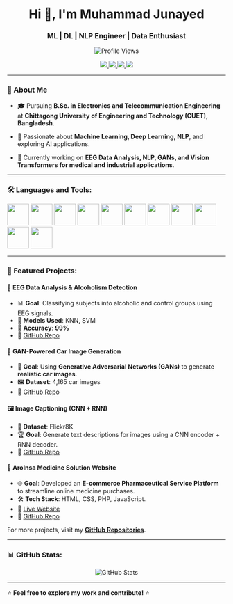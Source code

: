 <h1 align="center">
  <a href="#" style="text-decoration: none;">
    <span style="display: inline-block; animation: fadeIn 10s infinite alternate;">Hi 👋, I'm</span> Muhammad Junayed
  </a>
</h1>

<h3 align="center">ML | DL | NLP Engineer | Data Enthusiast</h3>

<p align="center">
  <img src="https://komarev.com/ghpvc/?username=MD-Junayed000&label=Profile%20Views&color=blue&style=flat" alt="Profile Views" />
</p>

<p align="center">
  <a href="mailto:u2008023@student.cuet.ac.bd">
    <img src="https://img.shields.io/badge/Email-%23D14836.svg?style=for-the-badge&logo=gmail&logoColor=white" />
  </a>

  <a href="https://www.linkedin.com/in/mohammad-junayed-ete20/">
    <img src="https://img.shields.io/badge/LinkedIn-%230077B5.svg?style=for-the-badge&logo=linkedin&logoColor=white" />
  </a>

  <a href="https://github.com/user-attachments/files/18718987/Muhammad.Junayed_Resume.pdf">
    <img src="https://img.shields.io/badge/Portfolio-%23FF8C00.svg?style=for-the-badge&logo=googlechrome&logoColor=white" />
  </a>

   <a href="https://www.kaggle.com/muhammedjunayed">
    <img src="https://img.shields.io/badge/Kaggle-%23020a87.svg?style=for-the-badge&logo=kaggle&logoColor=white" />
  </a>
</p>

---

### 🚀 About Me

- 🎓 Pursuing **B.Sc. in Electronics and Telecommunication Engineering** at **Chittagong University of Engineering and Technology (CUET), Bangladesh**.

- 🤖 Passionate about **Machine Learning, Deep Learning, NLP**, and exploring AI applications.

- 🔬 Currently working on **EEG Data Analysis, NLP, GANs, and Vision Transformers for medical and industrial applications**.

---

### 🛠️ Languages and Tools:
<p align="left">
  <img src="https://cdn.jsdelivr.net/gh/devicons/devicon/icons/python/python-original.svg" width="50px"/>
  <img src="https://cdn.jsdelivr.net/gh/devicons/devicon/icons/tensorflow/tensorflow-original.svg" width="50px"/>
  <img src="https://cdn.jsdelivr.net/gh/devicons/devicon/icons/pytorch/pytorch-original.svg" width="50px"/>
  <img src="https://cdn.jsdelivr.net/gh/devicons/devicon/icons/numpy/numpy-original.svg" width="50px"/>
  <img src="https://cdn.jsdelivr.net/gh/devicons/devicon/icons/pandas/pandas-original.svg" width="50px"/>
  <img src="https://cdn.jsdelivr.net/gh/devicons/devicon/icons/opencv/opencv-original.svg" width="50px"/>
  <img src="https://cdn.jsdelivr.net/gh/devicons/devicon/icons/cplusplus/cplusplus-original.svg" width="50px"/>
  <img src="https://cdn.jsdelivr.net/gh/devicons/devicon/icons/php/php-original.svg" width="50px"/>
  <img src="https://cdn.jsdelivr.net/gh/devicons/devicon/icons/html5/html5-original.svg" width="50px"/>
  <img src="https://cdn.jsdelivr.net/gh/devicons/devicon/icons/css3/css3-original.svg" width="50px"/>
  <img src="https://cdn.jsdelivr.net/gh/devicons/devicon/icons/matlab/matlab-original.svg" width="50px"/>
</p>

---

### 📌 Featured Projects:

#### 🧠 EEG Data Analysis & Alcoholism Detection
- 📊 **Goal**: Classifying subjects into alcoholic and control groups using EEG signals.
- 🚀 **Models Used**: KNN, SVM
- 🎯 **Accuracy**: **99%**
- 🔗 [GitHub Repo](https://github.com/MD-Junayed000/EEG-Signal-Data-Analysis-with-Machine-Learning)

#### 🎨 GAN-Powered Car Image Generation
- 🤖 **Goal**: Using **Generative Adversarial Networks (GANs)** to generate **realistic car images**.
- 🖼️ **Dataset**: 4,165 car images
- 🔗 [GitHub Repo](https://github.com/MD-Junayed000/-Car-Image-Generation-with-GANs)

#### 🖼️ Image Captioning (CNN + RNN)
- 📸 **Dataset**: Flickr8K
- 🏆 **Goal**: Generate text descriptions for images using a CNN encoder + RNN decoder.
- 🔗 [GitHub Repo](https://github.com/MD-Junayed000/Image-Caption-Generator-CNN-VGG-16-RNN-LSTM-)

#### 💊 AroInsa Medicine Solution Website
- 🌐 **Goal**: Developed an **E-commerce Pharmaceutical Service Platform** to streamline online medicine purchases.
- 🛠️ **Tech Stack**: HTML, CSS, PHP, JavaScript.
- 🔗 [Live Website](https://aroinsamedicinesolution.infinityfreeapp.com/?i=1)
- 🔗 [GitHub Repo](https://github.com/MD-Junayed000/AroInsa-Medicine-Solution-website)

For more projects, visit my **[GitHub Repositories](https://github.com/MD-Junayed000?tab=repositories)**.

---

### 📊 GitHub Stats:
<p align="center">
  <img src="https://github-readme-stats.vercel.app/api?username=MD-Junayed000&show_icons=true&theme=default&bg_color=ffffff&title_color=FF8C00&icon_color=FF8C00" alt="GitHub Stats" />
</p>

---

⭐ **Feel free to explore my work and contribute!** ⭐
